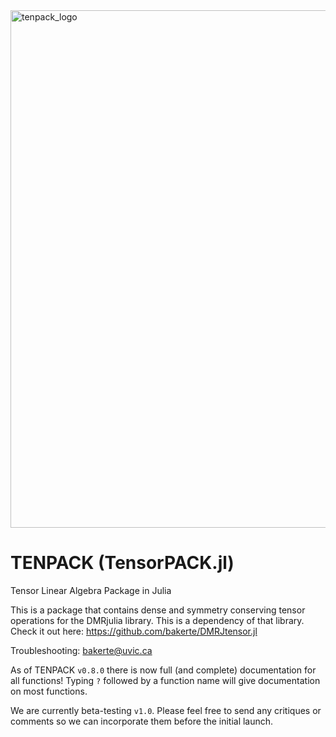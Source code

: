 <img width="828" alt="tenpack_logo" src="https://github.com/user-attachments/assets/34404a79-64d2-416c-a072-80a18a59a077" />


# TENPACK (TensorPACK.jl)
Tensor Linear Algebra Package in Julia

This is a package that contains dense and symmetry conserving tensor operations for the DMRjulia library. This is a dependency of that library.  Check it out here: https://github.com/bakerte/DMRJtensor.jl

Troubleshooting: bakerte@uvic.ca

As of TENPACK `v0.8.0` there is now full (and complete) documentation for all functions! Typing `?` followed by a function name will give documentation on most functions.

We are currently beta-testing `v1.0`. Please feel free to send any critiques or comments so we can incorporate them before the initial launch.
